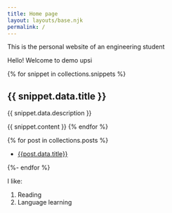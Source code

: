```yaml
---
title: Home page
layout: layouts/base.njk
permalink: /
---
```


<p class="subhead">This is the personal website of an engineering student<p>

Hello! Welcome to demo upsi

{% for snippet in collections.snippets %}

<h2>{{ snippet.data.title }}</h2>
<p>{{ snippet.data.description }}</p>
{{ snippet.content }}
{% endfor %}

{% for post in collections.posts %}

<ul>
  <li><a href="{{post.url}}" class="left2right">{{post.data.title}}</a></li>
</ul>
{%- endfor %}

I like:

<ol>
  <li>Reading</li>
  <li>Language learning</li>
</ol>
